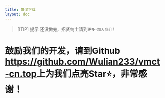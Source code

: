 ```yaml
---
title: 懒汉下载
layout: doc
---
```


> [!TIP] 提示
> 还没做完，招贤纳士请到`更多-加入我们`！

# 鼓励我们的开发，请到Github <https://github.com/Wulian233/vmct-cn.top>上为我们点亮Star⭐，非常感谢！

<DownloadLinks :methods="[
  { id: 'vm', text: '返回我们的主页', icon: '/imgs/logo/logo_64.png', link: '/' }
]" />